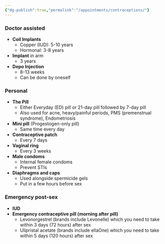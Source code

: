 ```yaml
---
{"dg-publish":true,"permalink":"/appointments/contraceptions/"}
---
```


### Doctor assisted
- **Coil Implants**
	- Copper (IUD): 5-10 years
	- Hormonal: 3-8 years
- **Implant** in arm
	- 3 years
- **Depo Injection**
	- 8-13 weeks
	- Can be done by oneself
### Personal
- **The Pill**
	- Either Everyday (ED) pill or 21-day pill followed by 7-day pill
	- Also used for acne, heavy/painful periods, PMS (premenstrual syndrome), Endometriosis
- **Mini pill** (Progestogen-only pill)
	- Same time every day
- **Contraceptive patch**
	- Every 7 days
- **Vaginal ring**
	- Every 3 weeks
- **Male condoms**
	- Internal female condoms
	- Prevent STIs
- **Diaphragms and caps**
	- Used alongside spermicide gels
	- Put in a few hours before sex
### Emergency post-sex
- **IUD**
- **Emergency contraceptive pill (morning after pill)**
	- Levonorgestrel (brands include Levonelle) which you need to take within 3 days (72 hours) after sex
	- Ulipristal acetate (brands include ellaOne) which you need to take within 5 days (120 hours) after sex